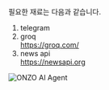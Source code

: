 필요한 재료는 다음과 같습니다. <br>
1. telegram <br>
2. groq <br>
   https://groq.com/ <br>
3. news api <br>
   https://newsapi.org <br>

![ONZO AI Agent](images/ONZO_v0.2.jpg)
